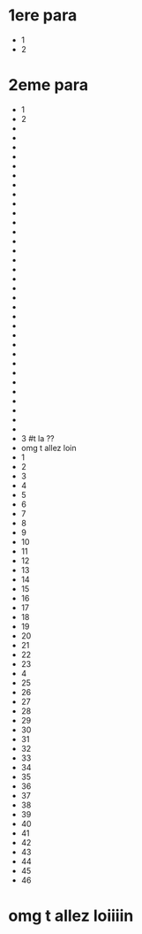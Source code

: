 # 1ere para
* 1
* 2
# 2eme para
* 1
* 2
* 
* 
* 
* 
* 
* 
* 
* 
* 
* 
* 
* 
* 
* 
* 
* 
* 
* 
* 
* 
* 
* 
* 
* 
* 
* 
* 
* 
* 
* 
* 
* 
* 
* 3
#t la ??
* omg t allez loin
* 1
* 2
* 3
* 4
* 5
* 6
* 7
* 8
* 9
* 10
* 11
* 12
* 13
* 14
* 15
* 16
* 17
* 18
* 19
* 20
* 21
* 22
* 23
* 4
* 25
* 26
* 27
* 28
* 29
* 30
* 31
* 32
* 33
* 34
* 35
* 36
* 37
* 38
* 39
* 40
* 41
* 42
* 43
* 44
* 45
* 46
# omg t allez loiiiin